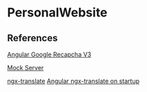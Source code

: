 # PersonalWebsite

## References

<!-- Bot Prevention -->

[Angular Google Recapcha V3](https://dev.to/rodrigokamada/adding-the-google-recaptcha-v3-to-an-angular-application-kge)

<!-- Testing -->

[Mock Server](https://medium.com/geekculture/setting-up-a-mock-backend-with-angular-13-applications-26a21788f7da)

<!-- Copy Services -->

[ngx-translate](https://www.codeandweb.com/babeledit/tutorials/how-to-translate-your-angular-app-with-ngx-translate)
[Angular ngx-translate on startup](https://mcvendrell.medium.com/configuring-ngx-translate-to-load-at-startup-in-angular-1995e7dd6fcc)
